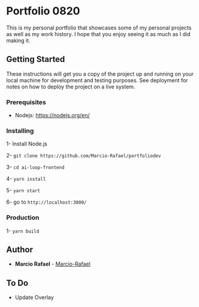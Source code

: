 # Portfolio 0820

This is my personal portfolio that showcases some of my personal projects as well as my work history. I hope that you enjoy seeing it as much as I did making it.

## Getting Started

These instructions will get you a copy of the project up and running on your local machine for development and testing purposes. See deployment for notes on how to deploy the project on a live system.

### Prerequisites

* Nodejs: https://nodejs.org/en/

### Installing

1- Install Node.js

2- `git clone https://github.com/Marcio-Rafael/portfoliodev`

3- `cd ai-loop-frontend`

4- `yarn install`

5- `yarn start`

6- go to `http://localhost:3000/`

### Production

1- `yarn build`


## Author

* **Marcio Rafael** - [Marcio-Rafael](https://github.com/Marcio-Rafael)

## To Do

* Update Overlay